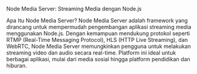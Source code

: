 Node Media Server: Streaming Media dengan Node.js

Apa Itu Node Media Server?​
Node Media Server adalah framework yang dirancang untuk mempermudah pengembangan aplikasi streaming media menggunakan Node.js. Dengan kemampuan mendukung protokol seperti RTMP (Real-Time Messaging Protocol), HLS (HTTP Live Streaming), dan WebRTC, Node Media Server memungkinkan pengguna untuk melakukan streaming video dan audio secara real-time. Platform ini ideal untuk berbagai aplikasi, mulai dari media sosial hingga platform pendidikan dan hiburan.
